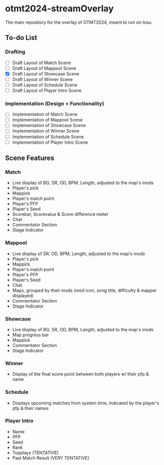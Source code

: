 # otmt2024-streamOverlay
The main repository for the overlay of OTMT2024, meant to run on tosu

## To-do List

### Drafting
- [ ] Draft Layout of Match Scene
- [ ] Draft Layout of Mappool Scene
- [X] Draft Layout of Showcase Scene
- [ ] Draft Layout of Winner Scene
- [ ] Draft Layout of Schedule Scene
- [ ] Draft Layout of Player Intro Scene
### Implementation (Design + Functionality)
- [ ] Implementation of Match Scene
- [ ] Implementation of Mappool Scene
- [ ] Implementation of Showcase Scene
- [ ] Implementation of Winner Scene
- [ ] Implementation of Schedule Scene
- [ ] Implementation of Player Intro Scene

## Scene Features

### Match
- Live display of BG, SR, OD, BPM, Length, adjusted to the map's mods
- Player's pick
- Mappick
- Player's match point
- Player's PFP
- Player's Seed
- Scorebar, Scorevalue & Score difference meter
- Chat
- Commentator Section
- Stage Indicator

### Mappool
- Live display of SR, OD, BPM, Length, adjusted to the map's mods
- Player's pick
- Mappick
- Player's match point
- Player's PFP
- Player's Seed
- Chat
- Maps, grouped by their mods (mod icon, song title, difficulty & mapper displayed)
- Commentator Section
- Stage Indicator

### Showcase
- Live display of BG, SR, OD, BPM, Length, adjusted to the map's mods
- Map progress bar
- Mappick
- Commentator Section
- Stage Indicator

### Winner
- Display of the final score point between both players w/ their pfp & name

### Schedule
- Displays upcoming matches from system time, indicated by the player's pfp & their names

### Player Intro
- Name
- PFP
- Seed
- Rank
- Topplays (TENTATIVE)
- Past Match Result (VERY TENTATIVE)